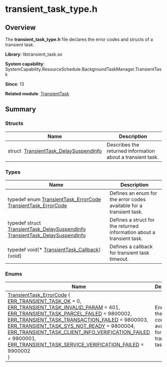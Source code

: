 # transient_task_type.h


## Overview

The **transient_task_type.h** file declares the error codes and structs of a transient task.

**Library**: libtransient_task.so

**System capability**: SystemCapability.ResourceSchedule.BackgroundTaskManager.TransientTask

**Since**: 13

**Related module**: [TransientTask](_transient_task.md)


## Summary


### Structs

| Name| Description| 
| -------- | -------- |
| struct&nbsp;&nbsp;[TransientTask_DelaySuspendInfo](_transient_task___delay_suspend_info.md) | Describes the returned information about a transient task.| 


### Types

| Name| Description| 
| -------- | -------- |
| typedef enum [TransientTask_ErrorCode](_transient_task.md#transienttask_errorcode) [TransientTask_ErrorCode](_transient_task.md#transienttask_errorcode) | Defines an enum for the error codes available for a transient task.| 
| typedef struct [TransientTask_DelaySuspendInfo](_transient_task___delay_suspend_info.md) [TransientTask_DelaySuspendInfo](_transient_task.md#transienttask_delaysuspendinfo) | Defines a struct for the returned information about a transient task.| 
| typedef void(\* [TransientTask_Callback](_transient_task.md#transienttask_callback)) (void) | Defines a callback for transient task timeout.| 


### Enums

| Name| Description| 
| -------- | -------- |
| [TransientTask_ErrorCode](_transient_task.md#transienttask_errorcode) {<br>[ERR_TRANSIENT_TASK_OK](_transient_task.md) = 0, [ERR_TRANSIENT_TASK_INVALID_PARAM](_transient_task.md) = 401, [ERR_TRANSIENT_TASK_PARCEL_FAILED](_transient_task.md) = 9800002, [ERR_TRANSIENT_TASK_TRANSACTION_FAILED](_transient_task.md) = 9800003,<br>[ERR_TRANSIENT_TASK_SYS_NOT_READY](_transient_task.md) = 9800004, [ERR_TRANSIENT_TASK_CLIENT_INFO_VERIFICATION_FAILED](_transient_task.md) = 9900001, [ERR_TRANSIENT_TASK_SERVICE_VERIFICATION_FAILED](_transient_task.md) = 9900002<br>} | Enumerates the error codes available for a transient task.| 
